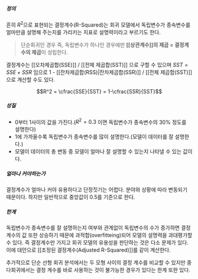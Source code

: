 ##### 정의
흔히 $R^2$으로 표현되는 결정계수(R-Squared)는 회귀 모델에서 독립변수가 종속변수를 얼마만큼 설명해 주는지를 가리키는 지표로 설명력이라고 부르기도 한다. 
> 단순회귀인 경우 즉, 독립변수가 하나인 경우에만 **[[상관계수]]의 제곱 = 결정계수의 제곱**이 성립한다.

결정계수는 [[오차제곱합(SSE)]] / [[전체 제곱합(SST)]] 으로 구할 수 있으며 $SST = SSE + SSR$ 임으로 1 - [[잔차제곱합(RSS)|잔차제곱합(SSR)]] / [[전체 제곱합(SST)]] 으로 계산할 수도 있다.

$$R^2 = \cfrac{SSE}{SST} = 1-\cfrac{SSR}{SST}$$


##### 성질
* 0부터 1사이의 값을 가진다.($R^2=0.3$ 이면 독립변수가 종속변수의 30% 정도를 설명한다)
* 1에 가까울수록 독립변수가 종속변수를 많이 설명한다.(모델이 데이터를 잘 설명한다.)
* 모델이 데이터의 총 변동 중 모델이 얼마나 잘 설명할 수 있는지 나타낼 수 있는 값이다. 


##### 얼마나 커야하는가
결정계수가 얼마나 커야 유용하다고 단정짓기는 어렵다. 분야와 상황에 따라 변동되기 때문이다. 하지만 일반적으로 중앙값이 0.5를 기준으로 한다.


##### 한계
독립변수가 종속변수를 잘 설명하는지 여부와 관계없이 독립변수의 수가 증가하면 결정계수의 값 또한 상승하기 때문에 과적합(overfitteing)되어 모델의 설명력을 과대평가할 수 있다. 즉 결정계수만 가지고 회귀 모델의 유용성을 판단하는 것은 다소 문제가 있다. 
이에 대안으로 [[조정된 결정계수(Adjusted R-Squared)]]를 같이 계산한다.

추가적으로 단순 선형 회귀 분석에서는 두 모형 사이의 결정 계수를 비교할 수 있지만 중다회귀에서는 결정 계수를 바로 사용하는 것이 불가능한 경우가 있다는 한계 또한 있다.
